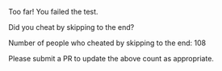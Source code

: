 Too far! You failed the test.

Did you cheat by skipping to the end? 

Number of people who cheated by skipping to the end: 108

Please submit a PR to update the above count as appropriate.
